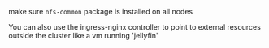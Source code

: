 make sure `nfs-common` package is installed on all nodes

You can also use the ingress-nginx controller to point  to external resources
outside the cluster like a vm running 'jellyfin'
